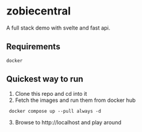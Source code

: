 # zobiecentral
A full stack demo with svelte and fast api.

## Requirements
```
docker
```

## Quickest way to run
1. Clone this repo and cd into it
2. Fetch the images and run them from docker hub
```
 docker compose up --pull always -d
```
3. Browse to http://localhost and play around


